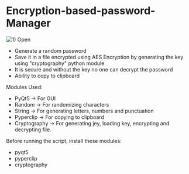 # Encryption-based-password-Manager

![1) Open](https://user-images.githubusercontent.com/87261885/125192381-31340880-e265-11eb-9938-93a6c363c238.png)

* Generate a random password
* Save it in a file encrypted using AES Encryption by generating the key using "cryptography" python module
* It is secure and without the key no one can decrypt the password
* Ability to copy to clipboard

Modules Used:

* PyQt5 -> For GUI
* Random -> For randomizing characters
* String -> For generating letters, numbers and punctuation
* Pyperclip -> For copying to clipboard
* Cryptography -> For generating jey, loading key, encrypting and decrypting file.

Before running the script, install these modules:
* pyqt5
* pyperclip
* cryptography
